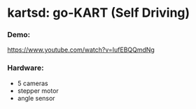 # kartsd: go-KART (Self Driving)

### Demo:
https://www.youtube.com/watch?v=IufEBQQmdNg

### Hardware:
- 5 cameras
- stepper motor
- angle sensor
